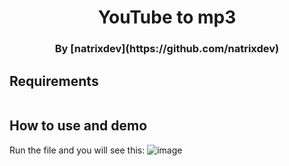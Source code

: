 <div align="center"> 
<h1>YouTube to mp3 </h1>
<h3>By [natrixdev](https://github.com/natrixdev)</h3>
</div>

## Requirements 
```pip install youtube-dl
```
## How to use and demo 
Run the file and you will see this: 
![image](https://user-images.githubusercontent.com/88579983/216693128-2344ead9-1ad1-494a-838e-431e3c88d525.png)
